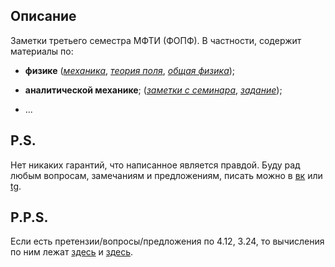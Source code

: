 ## Описание
Заметки третьего семестра МФТИ (ФОПФ). В частности, содержит материалы по:

* **физике**
([*механика*](https://github.com/k1242/notes_3sem/blob/master/physics/LL_I/notes_LL_I.pdf),
[*теория поля*](https://github.com/k1242/notes_3sem/blob/master/physics/LL_II/notes_LL_II.pdf),
[*общая физика*](https://github.com/k1242/notes_3sem/blob/master/physics/general_physics/general_physics.pdf));

* **аналитической механике**;
([*заметки с семинара*](https://github.com/k1242/notes_3sem/blob/master/anmec/anmec_notes.pdf),
[*задание*](https://github.com/k1242/notes_3sem/blob/master/HW/Anal_Mec/Khoruzhii_AM_HW.pdf));

* ...

## P.S.
Нет никаких гарантий, что написанное является правдой. Буду рад любым вопросам, замечаниям и предложениям, писать можно в [вк](https://vk.com/ka1242) или [tg](https://t.me/ka_1242).

## P.P.S.
Если есть претензии/вопросы/предложения по 4.12, 3.24, то вычисления по ним лежат [здесь](https://github.com/k1242/notes_3sem/blob/master/HW/Anal_Mec/notebooks/4.12.ipynb) и [здесь](https://github.com/k1242/notes_3sem/blob/master/HW/Anal_Mec/notebooks/3.24.ipynb).
